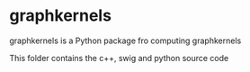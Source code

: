 

# graphkernels 

graphkernels is a Python package fro computing graphkernels

This folder contains the c++, swig and python source code 



